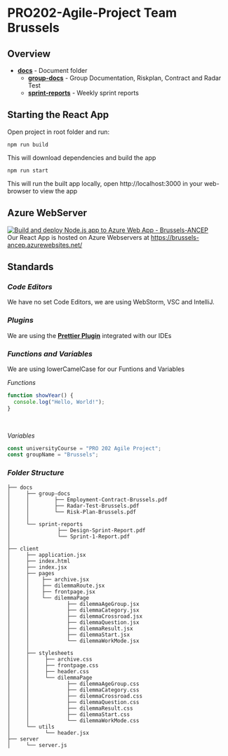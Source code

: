 # PRO202-Agile-Project Team Brussels
## Overview
* **[docs](https://github.com/vytre/Brussels/tree/main/docs)** - Document folder
  * **[group-docs](https://github.com/vytre/Brussels/tree/main/docs/group-docs)** - Group Documentation, Riskplan, Contract and Radar Test
  * **[sprint-reports](https://github.com/vytre/Brussels/tree/main/docs/sprint-reports)** - Weekly sprint reports


## Starting the React App
Open project in root folder and run:
```
npm run build
```
This will download dependencies and build the app

```
npm run start
```
This will run the built app locally, open http://localhost:3000 in your web-browser to view the app

## Azure WebServer
[![Build and deploy Node.js app to Azure Web App - Brussels-ANCEP](https://github.com/vytre/Brussels/actions/workflows/main_brussels-ancep.yml/badge.svg)](https://github.com/vytre/Brussels/actions/workflows/main_brussels-ancep.yml) <br>
Our React App is hosted on Azure Webservers at https://brussels-ancep.azurewebsites.net/

## Standards

### *Code Editors*
We have no set Code Editors, we are using WebStorm, VSC and IntelliJ.

### *Plugins*
We are using the **[Prettier Plugin](https://prettier.io/)** integrated with our IDEs

### *Functions and Variables*
We are using lowerCamelCase for our Funtions and Variables

*Functions*
```javascript
function showYear() {
  console.log("Hello, World!");
}

````

<br>

*Variables*

```javascript
const universityCourse = "PRO 202 Agile Project";
const groupName = "Brussels";
```

### *Folder Structure*
```
├── docs
│     ├── group-docs
│     │        ├── Employment-Contract-Brussels.pdf
│     │        ├── Radar-Test-Brussels.pdf
│     │        └── Risk-Plan-Brussels.pdf
│     │
│     └── sprint-reports
│               ├── Design-Sprint-Report.pdf
│               └── Sprint-1-Report.pdf
│ 
├── client
│     ├── application.jsx
│     ├── index.html
│     ├── index.jsx
│     ├── pages
│     │    ├── archive.jsx
│     │    ├── dilemmaRoute.jsx
│     │    ├── frontpage.jsx
│     │    └── dilemmaPage
│     │            ├── dilemmaAgeGroup.jsx
│     │            ├── dilemmaCategory.jsx
│     │            ├── dilemmaCrossroad.jsx
│     │            ├── dilemmaQuestion.jsx
│     │            ├── dilemmaResult.jsx
│     │            ├── dilemmaStart.jsx
│     │            └── dilemmaWorkMode.jsx
│     │                
│     ├── stylesheets
│     │     ├── archive.css
│     │     ├── frontpage.css
│     │     ├── header.css
│     │     └── dilemmaPage
│     │            ├── dilemmaAgeGroup.css
│     │            ├── dilemmaCategory.css
│     │            ├── dilemmaCrossroad.css
│     │            ├── dilemmaQuestion.css
│     │            ├── dilemmaResult.css
│     │            ├── dilemmaStart.css
│     │            └── dilemmaWorkMode.css
│     └── utils
│           └── header.jsx
├── server
│     └── server.js

````

